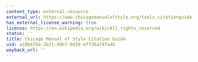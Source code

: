 ```yaml
---
content_type: external-resource
external_url: https://www.chicagomanualofstyle.org/tools_citationguide.html
has_external_license_warning: true
license: https://en.wikipedia.org/wiki/All_rights_reserved
status: ''
title: Chicago Manual of Style Citation Guide
uid: a19b476e-2b71-49b7-9d3d-eff36a74fa4b
wayback_url: ''
---
```

